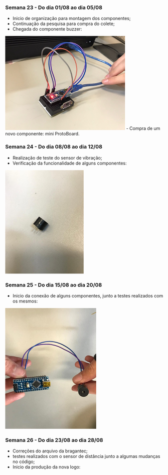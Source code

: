 ### Semana 23 - Do dia 01/08 ao dia 05/08
- Inicio de organização para montagem dos componentes;
- Continuação da pesquisa para compra do colete;
- Chegada do componente buzzer:
 <img src="./imagens/teste1.jpeg" alt="teste1" width="382" height="300">
- Compra de um novo componente: mini ProtoBoard.

### Semana 24 - Do dia 08/08 ao dia 12/08
- Realização de teste do sensor de vibração;
- Verificação da funcionalidade de alguns componentes:
 <img src="./imagens/buzzer.jpeg" alt="buzzer" width="250" height="330">

### Semana 25 - Do dia 15/08 ao dia 20/08
- Inicio da conexão de alguns componentes, junto a testes realizados com os mesmos:
<img src="./imagens/ardbuz.jpeg" alt="ardbuz" width="290" height="385">


### Semana 26 - Do dia 23/08 ao dia 28/08
- Correções do arquivo da bragantec;
- testes realizados com o sensor de distância junto a algumas mudanças no código;
-  Inicio da produção da nova logo:
